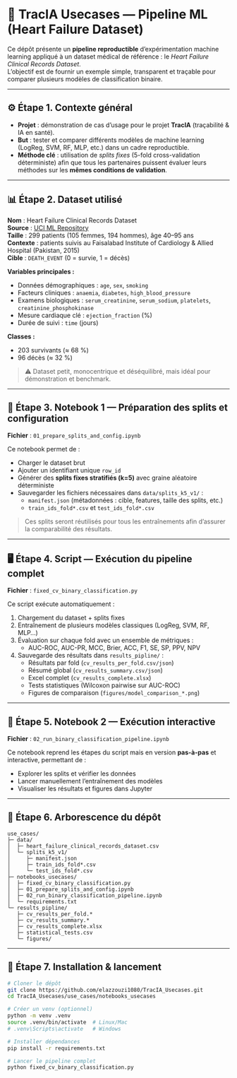 # 🧪 TracIA Usecases — Pipeline ML (Heart Failure Dataset)

Ce dépôt présente un **pipeline reproductible** d’expérimentation machine learning appliqué à un dataset médical de référence : le *Heart Failure Clinical Records Dataset*.  
L’objectif est de fournir un exemple simple, transparent et traçable pour comparer plusieurs modèles de classification binaire.

---

## ⚙️ Étape 1. Contexte général
- **Projet** : démonstration de cas d’usage pour le projet **TracIA** (traçabilité & IA en santé).  
- **But** : tester et comparer différents modèles de machine learning (LogReg, SVM, RF, MLP, etc.) dans un cadre reproductible.  
- **Méthode clé** : utilisation de *splits fixes* (5-fold cross-validation déterministe) afin que tous les partenaires puissent évaluer leurs méthodes sur les **mêmes conditions de validation**.

---

## 📊 Étape 2. Dataset utilisé

**Nom** : Heart Failure Clinical Records Dataset  
**Source** : [UCI ML Repository](https://archive.ics.uci.edu/ml/datasets/Heart+failure+clinical+records)  
**Taille** : 299 patients (105 femmes, 194 hommes), âge 40–95 ans  
**Contexte** : patients suivis au Faisalabad Institute of Cardiology & Allied Hospital (Pakistan, 2015)  
**Cible** : `DEATH_EVENT` (0 = survie, 1 = décès)  

**Variables principales :**
- Données démographiques : `age`, `sex`, `smoking`  
- Facteurs cliniques : `anaemia`, `diabetes`, `high_blood_pressure`  
- Examens biologiques : `serum_creatinine`, `serum_sodium`, `platelets`, `creatinine_phosphokinase`  
- Mesure cardiaque clé : `ejection_fraction` (%)  
- Durée de suivi : `time` (jours)  

**Classes :**
- 203 survivants (≈ 68 %)  
- 96 décès (≈ 32 %)  

> ⚠️ Dataset petit, monocentrique et déséquilibré, mais idéal pour démonstration et benchmark.

---

## 📒 Étape 3. Notebook 1 — Préparation des splits et configuration
**Fichier** : `01_prepare_splits_and_config.ipynb`  

Ce notebook permet de :
- Charger le dataset brut  
- Ajouter un identifiant unique `row_id`  
- Générer des **splits fixes stratifiés (k=5)** avec graine aléatoire déterministe  
- Sauvegarder les fichiers nécessaires dans `data/splits_k5_v1/` :  
  - `manifest.json` (métadonnées : cible, features, taille des splits, etc.)  
  - `train_ids_fold*.csv` et `test_ids_fold*.csv`  

> Ces splits seront réutilisés pour tous les entraînements afin d’assurer la comparabilité des résultats.

---

## 🖥️ Étape 4. Script — Exécution du pipeline complet
**Fichier** : `fixed_cv_binary_classification.py`  

Ce script exécute automatiquement :
1. Chargement du dataset + splits fixes  
2. Entraînement de plusieurs modèles classiques (LogReg, SVM, RF, MLP…)  
3. Évaluation sur chaque fold avec un ensemble de métriques :  
   - AUC-ROC, AUC-PR, MCC, Brier, ACC, F1, SE, SP, PPV, NPV  
4. Sauvegarde des résultats dans `results_pipline/` :
   - Résultats par fold (`cv_results_per_fold.csv/json`)  
   - Résumé global (`cv_results_summary.csv/json`)  
   - Excel complet (`cv_results_complete.xlsx`)  
   - Tests statistiques (Wilcoxon pairwise sur AUC-ROC)  
   - Figures de comparaison (`figures/model_comparison_*.png`)  

---

## 📒 Étape 5. Notebook 2 — Exécution interactive
**Fichier** : `02_run_binary_classification_pipeline.ipynb`  

Ce notebook reprend les étapes du script mais en version **pas-à-pas** et interactive, permettant de :
- Explorer les splits et vérifier les données  
- Lancer manuellement l’entraînement des modèles  
- Visualiser les résultats et figures dans Jupyter  

---

## 📂 Étape 6. Arborescence du dépôt
```
use_cases/
├─ data/
│  ├─ heart_failure_clinical_records_dataset.csv
│  └─ splits_k5_v1/
│     ├─ manifest.json
│     ├─ train_ids_fold*.csv
│     └─ test_ids_fold*.csv
├─ notebooks_usecases/
│  ├─ fixed_cv_binary_classification.py
│  ├─ 01_prepare_splits_and_config.ipynb
│  ├─ 02_run_binary_classification_pipeline.ipynb
│  └─ requirements.txt
└─ results_pipline/
   ├─ cv_results_per_fold.*
   ├─ cv_results_summary.*
   ├─ cv_results_complete.xlsx
   ├─ statistical_tests.csv
   └─ figures/
```

---

## 🚀 Étape 7. Installation & lancement
```bash
# Cloner le dépôt
git clone https://github.com/elazzouzi1080/TracIA_Usecases.git
cd TracIA_Usecases/use_cases/notebooks_usecases

# Créer un venv (optionnel)
python -m venv .venv
source .venv/bin/activate  # Linux/Mac
# .venv\Scripts\activate   # Windows

# Installer dépendances
pip install -r requirements.txt

# Lancer le pipeline complet
python fixed_cv_binary_classification.py
```
